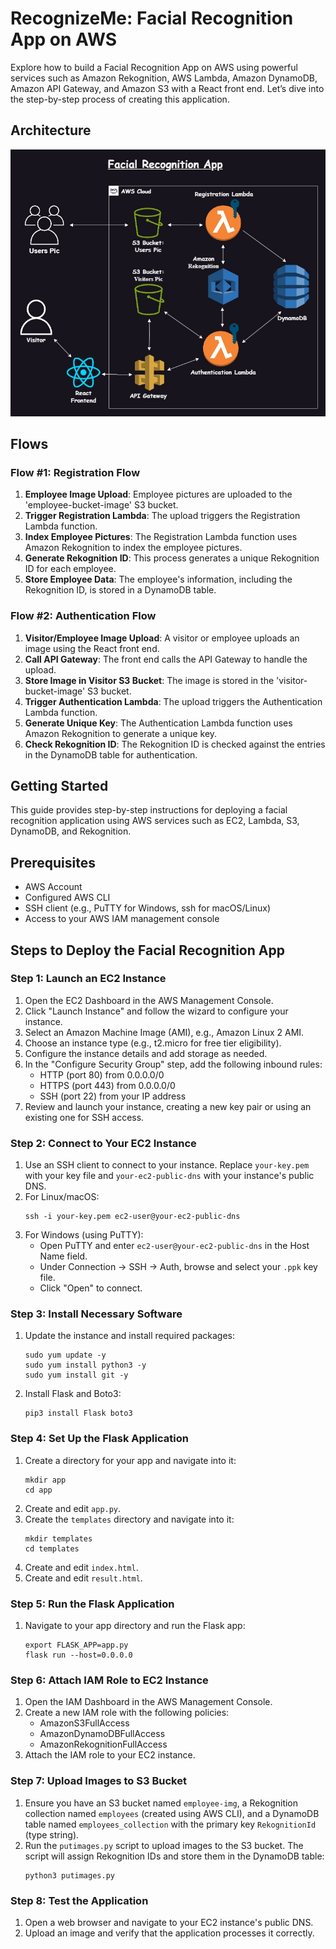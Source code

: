 <h1>RecognizeMe: Facial Recognition App on AWS</h1>

<p>Explore how to build a Facial Recognition App on AWS using powerful services such as Amazon Rekognition, AWS Lambda, Amazon DynamoDB, Amazon API Gateway, and Amazon S3 with a React front end. Let’s dive into the step-by-step process of creating this application.</p>

<h2>Architecture</h2>
<img src="Architecture.jpg" alt="Architecture">

<h2>Flows</h2>

<h3>Flow #1: Registration Flow</h3>
<ol>
    <li><strong>Employee Image Upload</strong>: Employee pictures are uploaded to the 'employee-bucket-image' S3 bucket.</li>
    <li><strong>Trigger Registration Lambda</strong>: The upload triggers the Registration Lambda function.</li>
    <li><strong>Index Employee Pictures</strong>: The Registration Lambda function uses Amazon Rekognition to index the employee pictures.</li>
    <li><strong>Generate Rekognition ID</strong>: This process generates a unique Rekognition ID for each employee.</li>
    <li><strong>Store Employee Data</strong>: The employee's information, including the Rekognition ID, is stored in a DynamoDB table.</li>
</ol>

<h3>Flow #2: Authentication Flow</h3>
<ol>
    <li><strong>Visitor/Employee Image Upload</strong>: A visitor or employee uploads an image using the React front end.</li>
    <li><strong>Call API Gateway</strong>: The front end calls the API Gateway to handle the upload.</li>
    <li><strong>Store Image in Visitor S3 Bucket</strong>: The image is stored in the 'visitor-bucket-image' S3 bucket.</li>
    <li><strong>Trigger Authentication Lambda</strong>: The upload triggers the Authentication Lambda function.</li>
    <li><strong>Generate Unique Key</strong>: The Authentication Lambda function uses Amazon Rekognition to generate a unique key.</li>
    <li><strong>Check Rekognition ID</strong>: The Rekognition ID is checked against the entries in the DynamoDB table for authentication.</li>
</ol>

<h2>Getting Started</h2>
    <p>This guide provides step-by-step instructions for deploying a facial recognition application using AWS services such as EC2, Lambda, S3, DynamoDB, and Rekognition.</p>

<h2>Prerequisites</h2>
<ul>
    <li>AWS Account</li>
    <li>Configured AWS CLI</li>
    <li>SSH client (e.g., PuTTY for Windows, ssh for macOS/Linux)</li>
    <li>Access to your AWS IAM management console</li>
</ul>

<h2>Steps to Deploy the Facial Recognition App</h2>

<h3>Step 1: Launch an EC2 Instance</h3>
<ol>
    <li>Open the EC2 Dashboard in the AWS Management Console.</li>
    <li>Click "Launch Instance" and follow the wizard to configure your instance.</li>
    <li>Select an Amazon Machine Image (AMI), e.g., Amazon Linux 2 AMI.</li>
    <li>Choose an instance type (e.g., t2.micro for free tier eligibility).</li>
    <li>Configure the instance details and add storage as needed.</li>
    <li>In the "Configure Security Group" step, add the following inbound rules:
        <ul>
            <li>HTTP (port 80) from 0.0.0.0/0</li>
            <li>HTTPS (port 443) from 0.0.0.0/0</li>
            <li>SSH (port 22) from your IP address</li>
        </ul>
    </li>
    <li>Review and launch your instance, creating a new key pair or using an existing one for SSH access.</li>
</ol>

<h3>Step 2: Connect to Your EC2 Instance</h3>
<ol>
    <li>Use an SSH client to connect to your instance. Replace <code>your-key.pem</code> with your key file and <code>your-ec2-public-dns</code> with your instance's public DNS.</li>
    <li>For Linux/macOS:
<pre><code>ssh -i your-key.pem ec2-user@your-ec2-public-dns</code></pre></li>
    <li>For Windows (using PuTTY):
        <ul>
            <li>Open PuTTY and enter <code>ec2-user@your-ec2-public-dns</code> in the Host Name field.</li>
            <li>Under Connection -> SSH -> Auth, browse and select your <code>.ppk</code> key file.</li>
            <li>Click "Open" to connect.</li>
        </ul>
    </li>
</ol>

<h3>Step 3: Install Necessary Software</h3>
<ol>
    <li>Update the instance and install required packages:
<pre><code>sudo yum update -y
sudo yum install python3 -y
sudo yum install git -y</code></pre></li>
    <li>Install Flask and Boto3:
<pre><code>pip3 install Flask boto3</code></pre></li>
</ol>

<h3>Step 4: Set Up the Flask Application</h3>
<ol>
    <li>Create a directory for your app and navigate into it:
<pre><code>mkdir app
cd app</code></pre></li>
    <li>Create and edit <code>app.py</code>.</li>
    <li>Create the <code>templates</code> directory and navigate into it:
<pre><code>mkdir templates
cd templates</code></pre></li>
    <li>Create and edit <code>index.html</code>.</li>
    <li>Create and edit <code>result.html</code>.</li>
</ol>

<h3>Step 5: Run the Flask Application</h3>
<ol>
    <li>Navigate to your app directory and run the Flask app:
<pre><code>export FLASK_APP=app.py
flask run --host=0.0.0.0</code></pre></li>
</ol>

<h3>Step 6: Attach IAM Role to EC2 Instance</h3>
<ol>
    <li>Open the IAM Dashboard in the AWS Management Console.</li>
    <li>Create a new IAM role with the following policies:
        <ul>
            <li>AmazonS3FullAccess</li>
            <li>AmazonDynamoDBFullAccess</li>
            <li>AmazonRekognitionFullAccess</li>
        </ul>
    </li>
    <li>Attach the IAM role to your EC2 instance.</li>
</ol>

<h3>Step 7: Upload Images to S3 Bucket</h3>
<ol>
    <li>Ensure you have an S3 bucket named <code>employee-img</code>, a Rekognition collection named <code>employees</code> (created using AWS CLI), and a DynamoDB table named <code>employees_collection</code> with the primary key <code>RekognitionId</code> (type string).</li>
    <li>Run the <code>putimages.py</code> script to upload images to the S3 bucket. The script will assign Rekognition IDs and store them in the DynamoDB table:
<pre><code>python3 putimages.py</code></pre></li>
</ol>

<h3>Step 8: Test the Application</h3>
<ol>
    <li>Open a web browser and navigate to your EC2 instance's public DNS.</li>
    <li>Upload an image and verify that the application processes it correctly.</li>
</ol>
